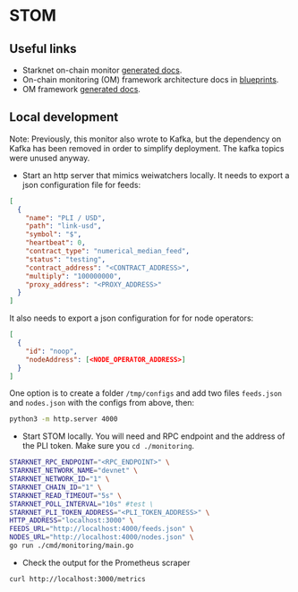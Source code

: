 # STOM

## Useful links

- Starknet on-chain monitor [generated docs](https://pkg.go.dev/github.com/goplugin/plugin-starknet/monitoring/pkg/monitoring).
- On-chain monitoring (OM) framework architecture docs in [blueprints](https://github.com/goplugin/plugin-blueprints/blob/master/monitoring/README.md).
- OM framework [generated docs](https://pkg.go.dev/github.com/goplugin/plugin-common/pkg/monitoring).

## Local development

Note: Previously, this monitor also wrote to Kafka, but the dependency on Kafka has been removed in order to simplify deployment. The kafka topics were unused anyway.

- Start an http server that mimics weiwatchers locally. It needs to export a json configuration file for feeds:

```json
[
  {
    "name": "PLI / USD",
    "path": "link-usd",
    "symbol": "$",
    "heartbeat": 0,
    "contract_type": "numerical_median_feed",
    "status": "testing",
    "contract_address": "<CONTRACT_ADDRESS>",
    "multiply": "100000000",
    "proxy_address": "<PROXY_ADDRESS>"
  }
]
```

It also needs to export a json configuration for for node operators:

```json
[
  {
    "id": "noop",
    "nodeAddress": [<NODE_OPERATOR_ADDRESS>]
  }
]
```

One option is to create a folder `/tmp/configs` and add two files `feeds.json` and `nodes.json` with the configs from above, then:

```bash
python3 -m http.server 4000
```

- Start STOM locally. You will need and RPC endpoint and the address of the PLI token. Make sure you `cd ./monitoring`.

```bash
STARKNET_RPC_ENDPOINT="<RPC_ENDPOINT>" \
STARKNET_NETWORK_NAME="devnet" \
STARKNET_NETWORK_ID="1" \
STARKNET_CHAIN_ID="1" \
STARKNET_READ_TIMEOUT="5s" \
STARKNET_POLL_INTERVAL="10s" #test \
STARKNET_PLI_TOKEN_ADDRESS="<PLI_TOKEN_ADDRESS>" \
HTTP_ADDRESS="localhost:3000" \
FEEDS_URL="http://localhost:4000/feeds.json" \
NODES_URL="http://localhost:4000/nodes.json" \
go run ./cmd/monitoring/main.go
```

- Check the output for the Prometheus scraper

```bash
curl http://localhost:3000/metrics
```
